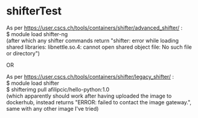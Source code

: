 # shifterTest

As per https://user.cscs.ch/tools/containers/shifter/advanced_shifter/ :  
$ module load shifter-ng  
(after which any shifter commands return "shifter: error while loading shared libraries: libnettle.so.4: cannot open shared object file: No such file or directory")

OR

As per https://user.cscs.ch/tools/containers/shifter/legacy_shifter/ :  
$ module load shifter  
$ shifterimg pull afilipcic/hello-python:1.0  
(which apparently should work after having uploaded the image to dockerhub, instead returns "ERROR: failed to contact the image gateway.", same with any other image I've tried)
